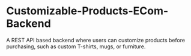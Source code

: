 # Customizable-Products-ECom-Backend
A REST API based backend where users can customize products before purchasing, such as custom T-shirts, mugs, or furniture.

